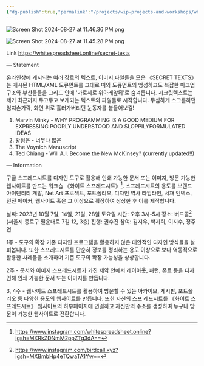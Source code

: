 ```yaml
---
{"dg-publish":true,"permalink":"/projects/wip-projects-and-workshops/whitespreadsheet-online/secret-texts/","updated":"2024-08-24T19:26:00"}
---
```



![Screen Shot 2024-08-27 at 11.46.36 PM.png](/img/user/Screen%20Shot%202024-08-27%20at%2011.46.36%20PM.png)

![Screen Shot 2024-08-27 at 11.45.28 PM.png](/img/user/Screen%20Shot%202024-08-27%20at%2011.45.28%20PM.png)

Link
https://whitespreadsheet.online/secret-texts

—
Statement

온라인상에 게시되는 여러 장르의 텍스트, 이미지,파일들을 모은 《SECRET TEXTS》는 게시된 HTML/XML 도큐먼트를 그대로 따와 도큐먼트의 엉성하고도 복잡한 마크업 구조와 부산물들을 그리드 안에 '가로세로 위아래앞뒤'로 숨겨둡니다. 시크릿텍스트는 제가 최근까지 두고두고 보게되는 텍스트와 파일들로 시작합니다. 무심하게 스크롤하던 엄지손가락, 화면 위로 흘러가버리던 눈동자를 붙들어보길!

1. ﻿﻿﻿Marvin Minky - WHY PROGRAMMING IS A GOOD MEDIUM FOR EXPRESSING POORLY UNDERSTOOD AND SLOPPILYFORMULATED IDEAS
2. ﻿﻿﻿황정은 - 너무나 많은
3. ﻿﻿﻿The Voynich Manuscript
4. ﻿﻿﻿Ted Chiang - Will A.I. Become the New McKinsey? (currently updated!!)

—
Information

구글 스프레드시트를 디자인 도구로 활용해 인쇄 가능한 문서 또는 이미지, 방문 가능한 웹사이트를 만드는 워크숍 《화이트 스프레드시트》[^whitespreadsheet.online]. 스프레드시트의 용도를 브랜드 아이덴티티 개발, Net Art 프로젝트, 포트폴리오, 디자인 역사 타임라인, 서재 인덱스, 던전 메이커, 웹사이트 혹은 그 이상으로 확장하여 상상한 후 이를 제작합니다.

날짜: 2023년 10월 7일, 14일, 21일, 28일 토요일 
시간: 오후 3시-5시
장소: 버드콜[^Birdcall] (서울시 종로구 필운대로 7길 12, 3층)
진행: 권수진
참여: 김지우, 박지희, 이지수, 정주연

1주 - 도구의 확장
기존 디자인 프로그램을 활용하지 않은 대안적인 디자인 방식들을 살펴봅니다. 또한 스프레드시트를 단순히 정보를 정리하는 용도 이상으로 보다 역동적으로 활용한 사례들을 소개하며 기존 도구의 확장 가능성을 상상합니다.

2주 - 문서와 이미지
스프레드시트가 가진 제약 안에서 레이아웃, 패턴, 폰트 등을 디자인해 인쇄 가능한 문서 또는 이미지를 만듭니다.

3, 4주 - 웹사이트
스프레드시트를 활용하여 방문할 수 있는 아카이브, 게시판, 포트폴리오 등 다양한 용도의 웹사이트를 만듭니다. 또한 자신의 스프 레드시트를 《화이트 스프레드시트》 웹사이트의 하부페이지에 연결하고 자신만의 주소를 생성하여 누구나 방문이 가능한 웹사이트로 전환합니다.


[^Birdcall]: https://www.instagram.com/birdcall.xyz?igsh=MXBmbHp4eTQwaTA1Yw== 
[^whitespreadsheet.online]: https://www.instagram.com/whitespreadsheet.online?igsh=MXRkZDNmM2ppZTg3dA==

